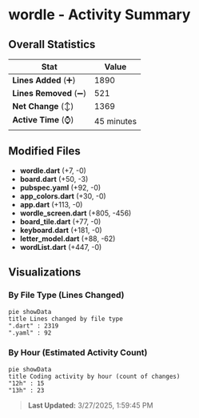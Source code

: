 # wordle - Activity Summary 

## Overall Statistics

| Stat                   | Value                                                             |
| ---------------------- | ----------------------------------------------------------------- |
| **Lines Added** (➕)   | 1890                                          |
| **Lines Removed** (➖) | 521                                        |
| **Net Change** (↕)    | 1369                |
| **Active Time** (⌚)   | 45 minutes |


## Modified Files
- **wordle.dart** (+7, -0)
- **board.dart** (+50, -3)
- **pubspec.yaml** (+92, -0)
- **app_colors.dart** (+30, -0)
- **app.dart** (+113, -0)
- **wordle_screen.dart** (+805, -456)
- **board_tile.dart** (+77, -0)
- **keyboard.dart** (+181, -0)
- **letter_model.dart** (+88, -62)
- **wordList.dart** (+447, -0)

## Visualizations

### By File Type (Lines Changed)

```mermaid
pie showData
title Lines changed by file type
".dart" : 2319
".yaml" : 92
```

### By Hour (Estimated Activity Count)

```mermaid
pie showData
title Coding activity by hour (count of changes)
"12h" : 15
"13h" : 23
```


> **Last Updated:** 3/27/2025, 1:59:45 PM